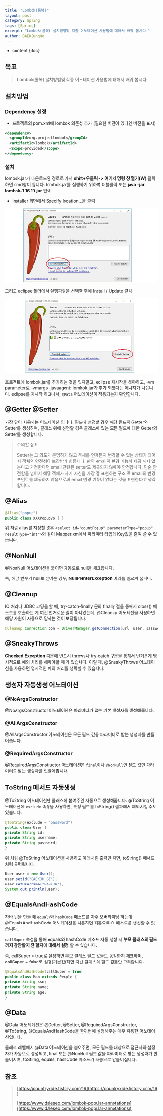 ```yaml
---
title: "Lombok(롬복)"
layout: post
category: Spring
tags: [Spring]
excerpt: "Lombok(롬복) 설치방법및 각종 어노테이션 사용법에 대해서 배워 봅시다."
author: BAEKJungHo
---
```


* content
{:toc}

## 목표

  > Lombok(롬복) 설치방법및 각종 어노테이션 사용법에 대해서 배워 봅시다.

## 설치방법

### Dependency 설정

  - 프로젝트의 pom.xml에 lombok 의존성 추가 (필요한 버전이 있다면 버전을 표시)

  ```xml
  <dependency>
    <groupId>org.projectlombok</groupId>
    <artifactId>lombok</artifactId>
    <scope>provided</scope>
  </dependency>
  ```

### 설치

  lombok.jar가 다운로드된 경로로 가서 __shift+우클릭 -> 여기서 명령 창 열기(W)__ 클릭 하면 cmd창이 뜹니다.
  lombok.jar를 실행하기 위하여 더블클릭 또는 __java -jar lombok-1.16.10.jar__ 입력

  - Installer 화면에서 Specify location...을 클릭

  ![l1](/images/posts/201907/l1.jpg)

  그리고 eclipse 폴더에서 실행파일을 선택한 후에 Install / Update 클릭

  ![l2](/images/posts/201907/l2.jpg)

  프로젝트에 lombok.jar를 추가하는 것을 잊지말고, eclipse 재시작을 해야하고, -vm parameter로 -vmargs -javaagent: lombok.jar가 추가 되었다는 메시지가 나옵니다. eclipse를 재시작 하고나서, `@Data` 어노테이션이 적용되는지 확인합니다.

## @Getter @Setter

  가장 많이 사용되는 어노테이션 입니다. 필드에 설정할 경우 해당 필드의 Getter와 Setter를 생성하며,
  클래스 위에 선언할 경우 클래스에 있는 모든 필드에 대한 Getter와 Setter를 생성합니다.

  > 주의할 점 !!
  >
  > Setter는 그 의도가 분명하지 않고 객체를 언제든지 변경할 수 있는 상태가 되어서 객체의 안전성이 보장받기 힘듭니다. 만약 email의 변경 기능이 제공 되지 않는다고 가정한다면 email 관련된 setter도 제공되지 않아야 안전합니다. 단순 안전함을 넘어서 해당 객체가 자기 자신을 가장 잘 표현하는 구조 즉 email의 변경 포인트를 제공하지 않음으로써 email 변경 기능이 없다는 것을 표현한다고 생각합니다.

## @Alias

  ```java
@Alias("popup")
public class XXXPopupVo { }
  ```

  위 처럼 alias를 지정할 경우 `<select id="countPopup" parameterType="popup" resultType="int">`와 같이 Mapper.xm에서 파라미터 타입의 Key값을 줄여 쓸 수 있습니다.

## @NonNull

  @NonNull 어노테이션을 붙이면 자동으로 null을 체크합니다.

  즉, 해당 변수가 null로 넘어온 경우, __NullPointerException__ 예외를 일으켜 줍니다.

## @Cleanup

  IO 처리나 JDBC 코딩을 할 때, try-catch-finally 문의 finally 절을 통해서 close() 메소드를 호출하는 게 여간 번거로운 일이 아니었는데, @Cleanup 어노테션을 사용하면 해당 자원이 자동으로 닫히는 것이 보장됩니다.

  ```java
  @Cleanup Connection con = DriverManager.getConnection(url, user, password);
  ```

## @SneakyThrows

  __Checked Exception__ 때문에 반드시 throws나 try-catch 구문을 통해서 번거롭게 명시적으로 예외 처리를 해줘야할 때 가 있습니다. 이럴 때, @SneakyThrows 어노테이션을 사용하면 명시적인 예외 처리를 생략할 수 있습니다.

## 생성자 자동생성 어노테이션

### @NoArgsConstructor

  @NoArgsConstructor 어노테이션은 파라미터가 없는 기본 생성자를 생성해줍니다.

### @AllArgsConstructor

  @AllArgsConstructor 어노테이션은 모든 필드 값을 파라미터로 받는 생성자를 만들어줍니다.

### @RequiredArgsConstructor

  @RequiredArgsConstructor 어노테이션은 `final`이나 `@NonNull`인 필드 값만 파라미터로 받는 생성자를 만들어줍니다.

## ToString 메서드 자동생성

  @ToString 어노테이션만 클래스에 붙여주면 자동으로 생성해줍니다. @ToString 어노테이션에
  `exclude` 속성을 사용하면, 특정 필드를 toString() 결과에서 제외시킬 수도 있습니다.

  ```java
@ToString(exclude = "password")
public class User {
  private String id;
  private String username;
  private String password;
}
  ```

  위 처럼 @ToString 어노테이션을 사용하고 아래처럼 출력만 하면, toString() 메서드처럼 출력됩니다.

  ```java
  User user = new User();
  user.setId("BAEKJH_GZ");
  user.setUsername("BAEKJH");
  System.out.println(user);
  ```

## @EqualsAndHashCode

  자바 빈을 만들 때 `equals`와 `hashCode` 메소드를 자주 오버라이딩 하는데 @EqualsAndHashCode 어노테이션을 사용하면 자동으로 이 메소드를 생성할 수 있습니다.

  `callSuper` 속성을 통해 equals와 hashCode 메소드 자동 생성 시 __부모 클래스의 필드까지 감안할지 안 할지에 대해서 설정__ 할 수 있습니다.

  즉, callSuper = true로 설정하면 부모 클래스 필드 값들도 동일한지 체크하며, callSuper = false로 설정(기본값)하면 자신 클래스의 필드 값들만 고려합니다.

  ```java
@EqualsAndHashCode(callSuper = true)
public class Man extends People {
  private String ssn;
  private String name;
  private String age;
}
  ```

## @Data

  @Data 어노테이션은 @Getter, @Setter, @RequiredArgsConstructor, @ToString, @EqualsAndHashCode을 한꺼번에 설정해주는 매우 유용한 어노테이션입니다.

  클래스 레벨에서 @Data 어노테이션을 붙여주면, 모든 필드를 대상으로 접근자와 설정자가 자동으로 생성되고, final 또는 @NonNull 필드 값을 파라미터로 받는 생성자가 만들어지며, toStirng, equals, hashCode 메소드가 자동으로 만들어집니다.

## 참조

  > [https://countryxide.tistory.com/16](https://countryxide.tistory.com/16 )
  >
  > [https://www.daleseo.com/lombok-popular-annotations/](https://www.daleseo.com/lombok-popular-annotations/)
